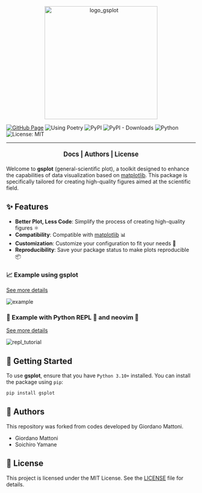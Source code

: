<div align="center">
  <img src="docs/_static/logo/logo_title_gsplot.png" alt="logo_gsplot" width="300">
</div>

[![GitHub Page](https://github.com/SoichiroYamane/gsplot/actions/workflows/gh-pages-sphinx.yml/badge.svg)](https://github.com/SoichiroYamane/gsplot/actions/workflows/gh-pages-sphinx.yml)
![Using Poetry](https://img.shields.io/badge/Using-Poetry-blue)
![PyPI](https://img.shields.io/pypi/v/gsplot)
![PyPI - Downloads](https://img.shields.io/pypi/dm/gsplot)
![Python](https://img.shields.io/badge/python-3.10%2B-blue)
![License: MIT](https://img.shields.io/badge/License-MIT-green)

----------------

<p align="center" style="font-weight: bold; font-size: 1.2em; margin: 20px 0;">
  <a href="https://soichiroyamane.github.io/gsplot/stable" style="text-decoration: none;">Docs</a> |
  <a href="#authors" style="text-decoration: none;">Authors</a> |
  <a href="#license" style="text-decoration: none;">License</a>
</p>

Welcome to **gsplot** (general-scientific plot), a toolkit designed to enhance the capabilities of data visualization based on [matplotlib](https://matplotlib.org). This package is specifically tailored for creating high-quality figures aimed at the scientific field.

## ✨ Features

- **Better Plot, Less Code**: Simplify the process of creating high-quality figures ⚛️
- **Compatibility**: Compatible with [matplotlib](https://matplotlib.org) 📊
- **Customization**: Customize your configuration to fit your needs 🎨
- **Reproducibility**: Save your package status to make plots reproducible 📦

### 📈 Example using gsplot

[See more details](https://soichiroyamane.github.io/gsplot/guides/stable/demo/4_paper_plot.html)

![example](docs/_static/tutorial/SC_cal.png)

### 🌃 Example with Python REPL 🐍 and neovim 🌟

[See more details](https://soichiroyamane.github.io/gsplot/stable/guides/demo/13_REPL.html)

![repl_tutorial](./docs/_static/tutorial/repl_tutorial_sp.gif)

## 🚀 Getting Started

To use **gsplot**, ensure that you have `Python 3.10+` installed. You can install the package using `pip`:

```bash
pip install gsplot
```

## 👥 Authors

This repository was forked from codes developed by Giordano Mattoni.

- Giordano Mattoni
- Soichiro Yamane

## 📜 License

This project is licensed under the MIT License. See the [LICENSE](./LICENSE) file for details.
